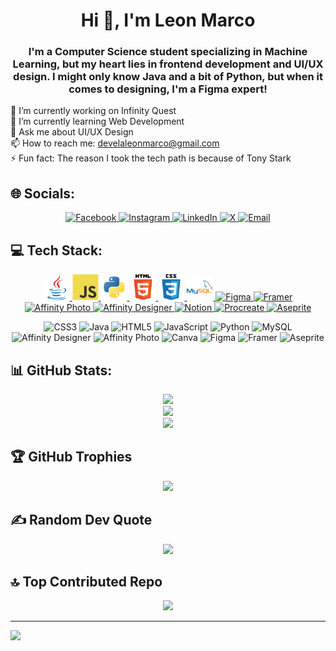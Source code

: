 <h1 align="center">Hi 👋, I'm Leon Marco</h1>
<h3 align="center">I'm a Computer Science student specializing in Machine Learning, but my heart lies in frontend development and UI/UX design. I might only know Java and a bit of Python, but when it comes to designing, I'm a Figma expert!</h3>

🔭 I’m currently working on Infinity Quest<br>🌱 I’m currently learning Web Development<br>💬 Ask me about UI/UX Design<br>📫 How to reach me: develaleonmarco@gmail.com<br>⚡ Fun fact: The reason I took the tech path is because of Tony Stark

## 🌐 Socials:
<p align="center">
  <a href="https://facebook.com/leonmarco.devela">
    <img src="https://img.shields.io/badge/Facebook-%231877F2.svg?logo=Facebook&logoColor=white" alt="Facebook">
  </a>
  <a href="https://instagram.com/leonmarco__">
    <img src="https://img.shields.io/badge/Instagram-%23E4405F.svg?logo=Instagram&logoColor=white" alt="Instagram">
  </a>
  <a href="https://www.linkedin.com/in/leon-marco-devela-ba861026b/">
    <img src="https://img.shields.io/badge/LinkedIn-%230077B5.svg?logo=linkedin&logoColor=white" alt="LinkedIn">
  </a>
  <a href="https://x.com/leonmarco__">
    <img src="https://img.shields.io/badge/X-black.svg?logo=X&logoColor=white" alt="X">
  </a>
  <a href="mailto:develaleonmarco@gmail.com">
    <img src="https://img.shields.io/badge/Email-D14836?logo=gmail&logoColor=white" alt="Email">
  </a>
</p>

## 💻 Tech Stack:
<p align="center">
  <a target="_blank" href="https://raw.githubusercontent.com/devicons/devicon/master/icons/java/java-original.svg">
    <img src="https://raw.githubusercontent.com/devicons/devicon/master/icons/java/java-original.svg" alt="Java" width="42" height="42" />
  </a>
  <a target="_blank" href="https://raw.githubusercontent.com/devicons/devicon/master/icons/javascript/javascript-original.svg">
    <img src="https://raw.githubusercontent.com/devicons/devicon/master/icons/javascript/javascript-original.svg" alt="JavaScript" width="42" height="42" />
  </a>
  <a target="_blank" href="https://raw.githubusercontent.com/devicons/devicon/master/icons/python/python-original.svg">
    <img src="https://raw.githubusercontent.com/devicons/devicon/master/icons/python/python-original.svg" alt="Python" width="42" height="42" />
  </a>
  <a target="_blank" href="https://raw.githubusercontent.com/devicons/devicon/master/icons/html5/html5-original-wordmark.svg">
    <img src="https://raw.githubusercontent.com/devicons/devicon/master/icons/html5/html5-original-wordmark.svg" alt="HTML5" width="42" height="42" />
  </a>
  <a target="_blank" href="https://raw.githubusercontent.com/devicons/devicon/master/icons/css3/css3-original-wordmark.svg">
    <img src="https://raw.githubusercontent.com/devicons/devicon/master/icons/css3/css3-original-wordmark.svg" alt="CSS3" width="42" height="42" />
  </a>
  <a target="_blank" href="https://raw.githubusercontent.com/devicons/devicon/master/icons/mysql/mysql-original-wordmark.svg">
    <img src="https://raw.githubusercontent.com/devicons/devicon/master/icons/mysql/mysql-original-wordmark.svg" alt="MySQL" width="42" height="42" />
  </a>
  <a target="_blank" href="https://www.vectorlogo.zone/logos/figma/figma-icon.svg">
    <img src="https://www.vectorlogo.zone/logos/figma/figma-icon.svg" alt="Figma" width="42" height="42" />
  </a>
  <a target="_blank" href="https://www.vectorlogo.zone/logos/framer/framer-icon.svg">
    <img src="https://www.vectorlogo.zone/logos/framer/framer-icon.svg" alt="Framer" width="42" height="42" />
  </a>
    <!-- Affinity Photo -->
  <a target="_blank" href="https://logodownload.org/wp-content/uploads/2021/05/affinity-photo-logo.png">
    <img src="https://logodownload.org/wp-content/uploads/2021/05/affinity-photo-logo.png" alt="Affinity Photo" width="42" height="42" />
  </a>
  <!-- Affinity Designer -->
  <a target="_blank" href="https://logodownload.org/wp-content/uploads/2021/05/affinity-designer-logo.png">
    <img src="https://logodownload.org/wp-content/uploads/2021/05/affinity-designer-logo.png" alt="Affinity Designer" width="42" height="42" />
  </a>
  <!-- Notion -->
  <a target="_blank" href="https://logodownload.org/wp-content/uploads/2020/10/notion-logo.png">
    <img src="https://logodownload.org/wp-content/uploads/2020/10/notion-logo.png" alt="Notion" width="42" height="42" />
  </a>
  <!-- Procreate -->
  <a target="_blank" href="https://logodownload.org/wp-content/uploads/2019/04/procreate-logo.png">
    <img src="https://logodownload.org/wp-content/uploads/2019/04/procreate-logo.png" alt="Procreate" width="42" height="42" />
  </a>
  <!-- Aseprite -->
  <a target="_blank" href="https://upload.wikimedia.org/wikipedia/en/0/05/Aseprite_Logo.png">
    <img src="https://upload.wikimedia.org/wikipedia/en/0/05/Aseprite_Logo.png" alt="Aseprite" width="42" height="42" />
  </a>
</p>

<p align="center">
  <img src="https://img.shields.io/badge/css3-%231572B6.svg?style=flat&logo=css3&logoColor=white" alt="CSS3">
  <img src="https://img.shields.io/badge/java-%23ED8B00.svg?style=flat&logo=openjdk&logoColor=white" alt="Java">
  <img src="https://img.shields.io/badge/html5-%23E34F26.svg?style=flat&logo=html5&logoColor=white" alt="HTML5">
  <img src="https://img.shields.io/badge/javascript-%23323330.svg?style=flat&logo=javascript&logoColor=%23F7DF1E" alt="JavaScript">
  <img src="https://img.shields.io/badge/python-3670A0?style=flat&logo=python&logoColor=ffdd54" alt="Python">
  <img src="https://img.shields.io/badge/mysql-4479A1.svg?style=flat&logo=mysql&logoColor=white" alt="MySQL">
  <img src="https://img.shields.io/badge/affinity%20desginer-%231B72BE.svg?style=flat&logo=affinity-designer&logoColor=white" alt="Affinity Designer">
  <img src="https://img.shields.io/badge/affinityphoto-%237E4DD2.svg?style=flat&logo=affinity-photo&logoColor=white" alt="Affinity Photo">
  <img src="https://img.shields.io/badge/Canva-%2300C4CC.svg?style=flat&logo=Canva&logoColor=white" alt="Canva">
  <img src="https://img.shields.io/badge/figma-%23F24E1E.svg?style=flat&logo=figma&logoColor=white" alt="Figma">
  <img src="https://img.shields.io/badge/Framer-black?style=flat&logo=framer&logoColor=blue" alt="Framer">
  <img src="https://img.shields.io/badge/Aseprite-FFFFFF?style=flat&logo=Aseprite&logoColor=#7D929E" alt="Aseprite">
</p>

## 📊 GitHub Stats:
<p align="center">
  <img src="https://github-readme-stats.vercel.app/api?username=leonnmarcoo&theme=radical&hide_border=true&include_all_commits=false&count_private=false">
  <br/>
  <img src="https://nirzak-streak-stats.vercel.app/?user=leonnmarcoo&theme=radical&hide_border=true">
  <br/>
  <img src="https://github-readme-stats.vercel.app/api/top-langs/?username=leonnmarcoo&theme=radical&hide_border=true&include_all_commits=false&count_private=false&layout=compact">
</p>

## 🏆 GitHub Trophies
<p align="center">
  <img src="https://github-profile-trophy.vercel.app/?username=leonnmarcoo&theme=radical&no-frame=true&no-bg=true&margin-w=4">
</p>

## ✍️ Random Dev Quote
<p align="center">
  <img src="https://quotes-github-readme.vercel.app/api?type=horizontal&theme=radical">
</p>

## 🔝 Top Contributed Repo
<p align="center">
  <img src="https://github-contributor-stats.vercel.app/api?username=leonnmarcoo&limit=5&theme=radical&combine_all_yearly_contributions=true">
</p>

---
[![](https://visitcount.itsvg.in/api?id=leonnmarcoo&icon=8&color=0)](https://visitcount.itsvg.in)
